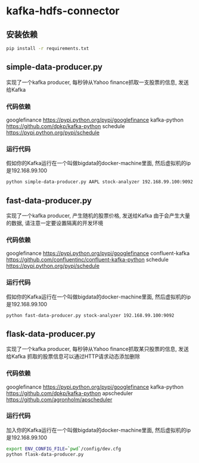 # kafka-hdfs-connector

## 安装依赖
```sh
pip install -r requirements.txt
```

## simple-data-producer.py
实现了一个kafka producer, 每秒钟从Yahoo finance抓取一支股票的信息, 发送给Kafka

### 代码依赖
googlefinance   https://pypi.python.org/pypi/googlefinance
kafka-python    https://github.com/dpkp/kafka-python
schedule        https://pypi.python.org/pypi/schedule

### 运行代码
假如你的Kafka运行在一个叫做bigdata的docker-machine里面, 然后虚拟机的ip是192.168.99.100
```sh
python simple-data-producer.py AAPL stock-analyzer 192.168.99.100:9092
```


## fast-data-producer.py
实现了一个kafka producer, 产生随机的股票价格, 发送给Kafka
由于会产生大量的数据, 请注意一定要设置隔离的开发环境

### 代码依赖
googlefinance   https://pypi.python.org/pypi/googlefinance
confluent-kafka https://github.com/confluentinc/confluent-kafka-python
schedule        https://pypi.python.org/pypi/schedule

### 运行代码
假如你的Kafka运行在一个叫做bigdata的docker-machine里面, 然后虚拟机的ip是192.168.99.100
```sh
python fast-data-producer.py stock-analyzer 192.168.99.100:9092
```


## flask-data-producer.py
实现了一个kafka producer, 每秒钟从Yahoo finance抓取某只股票的信息, 发送给Kafka
抓取的股票信息可以通过HTTP请求动态添加删除

### 代码依赖
googlefinance   https://pypi.python.org/pypi/googlefinance
kafka-python    https://github.com/dpkp/kafka-python
apscheduler     https://github.com/agronholm/apscheduler

### 运行代码
加入你的Kafka运行在一个叫做bigdata的docker-machine里面, 然后虚拟机的ip是192.168.99.100
```sh
export ENV_CONFIG_FILE=`pwd`/config/dev.cfg
python flask-data-producer.py
```
